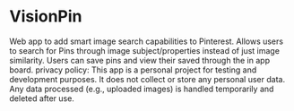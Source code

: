 # VisionPin
Web app to add smart image search capabilities to Pinterest. Allows users to search for Pins through image subject/properties instead of just image similarity. Users can save pins and view their saved through the in app board.
privacy policy: This app is a personal project for testing and development purposes. It does not collect or store any personal user data. Any data processed (e.g., uploaded images) is handled temporarily and deleted after use.
